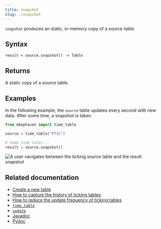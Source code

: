 ```yaml
---
title: snapshot
slug: ./snapshot
---
```


`snapshot` produces an static, in-memory copy of a source table.

## Syntax

```
result = source.snapshot() -> Table
```

## Returns

A static copy of a source table.

## Examples

In the following example, the `source` table updates every second with new data. After some time, a snapshot is taken.

```python skip-test
from deephaven import time_table

source = time_table("PT1S")

# Some time later...
result = source.snapshot()
```

![A user navigates between the ticking `source` table and the `result` snapshot](../../../assets/reference/table-operations/snapshot.gif)

## Related documentation

- [Create a new table](../../../how-to-guides/new-and-empty-table.md#new_table)
- [How to capture the history of ticking tables](../../../how-to-guides/capture-table-history.md)
- [How to reduce the update frequency of ticking tables](../../../how-to-guides/performance/reduce-update-frequency.md)
- [`time_table`](../create/timeTable.md)
- [`update`](../select/update.md)
- [Javadoc](https://deephaven.io/core/javadoc/io/deephaven/engine/table/impl/QueryTable.html#snapshot())
- [Pydoc](/core/pydoc/code/deephaven.table.html#deephaven.table.Table.snapshot)
